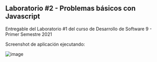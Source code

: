 ## Laboratorio #2 - Problemas básicos con Javascript

Entregable del Laboratorio #1 del curso de Desarrollo de Software 9 - Primer Semestre 2021

Screenshot de aplicación ejecutando:

![image](https://user-images.githubusercontent.com/42367982/117538252-f1ce0f00-afca-11eb-8a6e-e16af2fedbf8.png)
